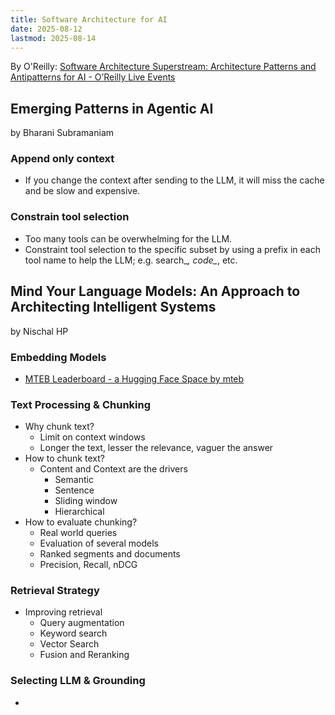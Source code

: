 ```yaml
---
title: Software Architecture for AI
date: 2025-08-12
lastmod: 2025-08-14
---
```


By O'Reilly: [Software Architecture Superstream: Architecture Patterns and Antipatterns for AI - O’Reilly Live Events](https://learning.oreilly.com/live-events/software-architecture-superstream-architecture-patterns-and-antipatterns-for-ai/0642572184209/0642572184193/)

## Emerging Patterns in Agentic AI

by Bharani Subramaniam

### Append only context
- If you change the context after sending to the LLM, it will miss the cache
  and be slow and expensive.

### Constrain tool selection
- Too many tools can be overwhelming for the LLM.
- Constraint tool selection to the specific subset by using a prefix in each
  tool name to help the LLM; e.g. search_*, code_*, etc.


## Mind Your Language Models: An Approach to Architecting Intelligent Systems

by Nischal HP

### Embedding Models
- [MTEB Leaderboard - a Hugging Face Space by mteb](https://huggingface.co/spaces/mteb/leaderboard)

### Text Processing & Chunking
- Why chunk text?
  - Limit on context windows
  - Longer the text, lesser the relevance, vaguer the answer
- How to chunk text?
  - Content and Context are the drivers
    - Semantic
    - Sentence
    - Sliding window
    - Hierarchical
- How to evaluate chunking?
  - Real world queries
  - Evaluation of several models
  - Ranked segments and documents
  - Precision, Recall, nDCG

### Retrieval Strategy
- Improving retrieval
  - Query augmentation
  - Keyword search
  - Vector Search
  - Fusion and Reranking

### Selecting LLM & Grounding
-
